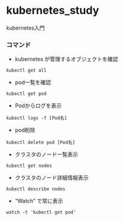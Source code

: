 # kubernetes_study
kubernetes入門


### コマンド

- kubernetes が管理するオブジェクトを確認
```
kubectl get all
```

- pod一覧を確認
```
kubectl get pod
```
- Podからログを表示
```
kubectl logs -f [Pod名]
```

- pod削除
```
kubectl delete pod [Pod名]
```

- クラスタのノード一覧表示
```
kubectl get nodes
```
- クラスタのノード詳細情報表示
```
kubectl describe nodes
```

- “Watch” で常に表示
```
watch -t 'kubectl get pod'
```